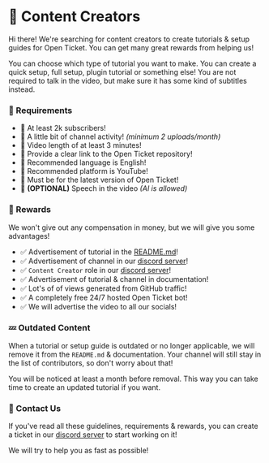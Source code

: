 # 🎥 Content Creators
Hi there! We're searching for content creators to create tutorials & setup guides for Open Ticket.
You can get many great rewards from helping us!

You can choose which type of tutorial you want to make. You can create a quick setup, full setup, plugin tutorial or something else!
You are not required to talk in the video, but make sure it has some kind of subtitles instead.

### 📄 Requirements
- 📌 At least 2k subscribers!
- 📌 A little bit of channel activity! *(minimum 2 uploads/month)*
- 📌 Video length of at least 3 minutes!
- 📌 Provide a clear link to the Open Ticket repository!
- 📌 Recommended language is English!
- 📌 Recommended platform is YouTube!
- 📌 Must be for the latest version of Open Ticket!
- 📌 **(OPTIONAL)** Speech in the video *(AI is allowed)*


### 🎁 Rewards
We won't give out any compensation in money, but we will give you some advantages!
- ✅ Advertisement of tutorial in the [README.md](../README.md)!
- ✅ Advertisement of channel in our [discord server](https://discord.dj-dj.be)!
- ✅ `Content Creator` role in our [discord server](https://discord.dj-dj.be)!
- ✅ Advertisement of tutorial & channel in documentation!
- ✅ Lot's of of views generated from GitHub traffic!
- ✅ A completely free 24/7 hosted Open Ticket bot!
- ✅ We will advertise the video to all our socials!

### 💤 Outdated Content
When a tutorial or setup guide is outdated or no longer applicable,
we will remove it from the `README.md` & documentation.
Your channel will still stay in the list of contributors, so don't worry about that!

You will be noticed at least a month before removal.
This way you can take time to create an updated tutorial if you want.

### 💬 Contact Us
If you've read all these guidelines, requirements & rewards,
you can create a ticket in our [discord server](https://discord.dj-dj.be) to start working on it!

We will try to help you as fast as possible!